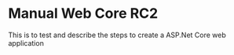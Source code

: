 # Manual Web Core RC2

This is to test and describe the steps to create a ASP.Net Core web application

